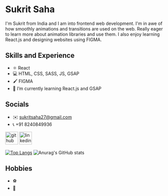 # Sukrit Saha
I'm Sukrit from India and I am into frontend web development. I'm in awe of how smoothly animations and transitions are used on the web. Really eager to learn more about animation libraries and use them. I also enjoy learning React.js and designing websites using FIGMA.

## Skills and Experience
* ⚛️ React
* 💻 HTML, CSS, SASS, JS, GSAP 
* 🖌️ FIGMA
* 🌱 I’m currently learning React.js and GSAP 

## Socials
- ✉️ sukritsaha27@gmail.com
- 📞 +91 8240849936

[<img src='https://cdn.jsdelivr.net/npm/simple-icons@3.0.1/icons/github.svg' alt='github' height='40'>](https://github.com/https://github.com/Sukrittt)  [<img src='https://cdn.jsdelivr.net/npm/simple-icons@3.0.1/icons/linkedin.svg' alt='linkedin' height='40'>](https://www.linkedin.com/in/https://www.linkedin.com/in/sukrit-saha-b6117a242//)

[![Top Langs](https://github-readme-stats.vercel.app/api/top-langs/?username=Sukrittt&layout=compact)](https://github.com/anuraghazra/github-readme-stats)
![Anurag's GitHub stats](https://github-readme-stats.vercel.app/api?username=Sukrittt&hide=contribs,prs)

## Hobbies
* ⚽
* 📖
